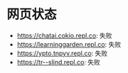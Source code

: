 # 网页状态
- https://chatai.cokio.repl.co: 失败
- https://learninggarden.repl.co: 失败
- https://ypto.tnpyv.repl.co: 失败
- https://tr--slind.repl.co: 失败
